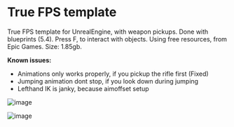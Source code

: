 # True FPS template
True FPS template for UnrealEngine, with weapon pickups. Done with blueprints (5.4).
Press F, to interact with objects. Using free resources, from Epic Games. 
Size: 1.85gb.

**Known issues:**

* Animations only works properly, if you pickup the rifle first (Fixed) 
* Jumping animation dont stop, if you look down during jumping
* Lefthand IK is janky, because aimoffset setup


![image](https://github.com/user-attachments/assets/d647394e-25ce-4f0a-9f10-383c12e1f063)

![image](https://github.com/user-attachments/assets/77e095d1-14ce-4afc-ae22-96e4863ce0c3)
